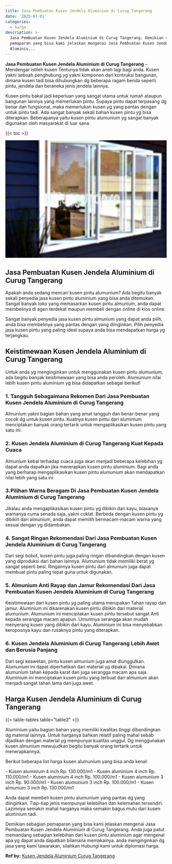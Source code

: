 ```yaml
---
title: Jasa Pembuatan Kusen Jendela Aluminium di Curug Tangerang
date: '2025-07-01'
categories:
  - harga
description: >-
  Jasa Pembuatan Kusen Jendela Aluminium di Curug Tangerang. Demikian sebagian
  pemaparan yang bisa kami jelaskan mengenai Jasa Pembuatan Kusen Jendela
  Aluminiu...
---
```


**Jasa Pembuatan Kusen Jendela Aluminium di Curug Tangerang** – Mendengar istileh kusen Tentunya tidak akan aneh lagi bagi anda. Kusen yakni sebuah penghubung yg yakni komponen dari kontruksi bangunan, dimana kusen tadi bisa dihubungkan dg beberapa ragam benda seperti pintu, jendela dan beraneka jenis jendela lainnya.

Kusen pintu bakal jadi keperluan yang sangat utama untuk rumah ataupun bangunan lainnya yang memerlukan pintu. Supaya pintu dapat terpasang dg benar dan fungsional, maka memerlukan kusen yg yang pantas dengan untuk pintu tadi. Ada sangat banyak sekali bahan kusen pintu yg bisa diterapkan. Beberapanya yaitu kusen pintu alumunium yg sangat banyak digunakan oleh masyarakat di luar sana.

{{< toc >}}

![Jasa Pembuatan Kusen Jendela Aluminium di Curug Tangerang](/images/harga-kusen-jendela-alumunium-19.png)

## Jasa Pembuatan Kusen Jendela Aluminium di Curug Tangerang

Apakah anda sedang mencari kusen pintu alumunium? Ada begitu banyak sekali penyedia jasa kusen pintu aluminium yang bisa anda ditemukan. Sangat banyak toko yang memasarkan kusen pintu almunium, anda dapat membelinya di agen terdekat maupun membeli dengan online di kios online.

Sangat banyak penyedia jasa kusen pintu almunium yang dapat anda pilih, anda bisa membelinya yang pantas dengan yang diinginkan. Pilih penyedia jasa kusen pintu yang paling ideal supaya anda bisa mendapatkan harga yg terjangkau.

## Keistimewaan Kusen Jendela Aluminium di Curug Tangerang

Untuk anda yg menginginkan untuk menggunakan kusen pintu alumunium, ada begitu banyak keistimewaan yang bisa anda peroleh. Alumunium nilai lebih kusen pintu aluminium yg bisa didapatkan sebagai berikut!

### 1\. Tangguh Sebagaimana Rekomen Dari Jasa Pembuatan Kusen Jendela Aluminium di Curug Tangerang

Almunium yakni bagian bahan yang amat tangguh dan benar-benar yang cocok dg untuk kusen pintu. Kuatnya kusen pintu dari aluminium menciptakan banyak orang tertarik untuk mengaplikasikan kusen pintu yang satu ini.

### 2\. Kusen Jendela Aluminium di Curug Tangerang Kuat Kepada Cuaca

Almunium kebal terhadap cuaca juga akan menjadi beberapa kelebihan yg dapat anda dapatkan jika menerapkan kusen pintu aluminium. Bagi anda yang berharap mengaplikasikan kusen pintu alumunium akan mendapatkan nilai lebih yang satu ini.

### 3.Pilihan Warna Beragam Di Jasa Pembuatan Kusen Jendela Aluminium di Curug Tangerang

Jikalau anda mengaplikasikan kusen pintu yg dibikin dari kayu, biasanya warnanya cuma senada saja, yakni coklat. Berbeda dengan kusen pintu yg dibikin dari almunium, anda dapat memilih bermacam-macam warna yang sesuai dengan yg didambakan.

### 4\. Sangat Ringan Rekomendasi Dari Jasa Pembuatan Kusen Jendela Aluminium di Curug Tangerang

Dari segi bobot, kusen pintu juga paling ringan dibandingkan dengan kusen yang diproduksi dari bahan lainnya. Alumunium tidak memiliki berat yg sangat seperti besi. Ringannya kusen pintu dari almunium juga dapat membuat pintu paling tepat guna untuk digunakan.

### 5\. Almunium Anti Rayap dan Jamur Rekomendasi Dari Jasa Pembuatan Kusen Jendela Aluminium di Curug Tangerang

Keistimewaan dari kusen pintu yg paling utama merupakan Tahan rayap dan jamur. Aluminium ini dikarenakan kusen pintu dibikin dari material alumunium. Alumunium ini menciptakan kusen pintu tersebut sangat Anti kepada serangga macam apapun. Umumnya serangga akan mudah menyerang kusen yang dibikin dari kayu. Aluminium ini bisa menyebabkan keroposnya kayu dan rusaknya pintu yang diterapkan.

### 6\. Kusen Jendela Aluminium di Curug Tangerang Lebih Awet dan Berusia Panjang

Dari segi keawetan, pintu kusen almunium juga amat diunggulkan. Alumunium ini dapat diperhatikan dari material yg dipakai. Dimana alumunium tahan kepada karat dan juga serangga macam apa saja. Aluminium ini menciptakan kusen pintu yang terbuat dari almunium akan menjadi sangat tahan lama dan juga awet.

## Harga Kusen Jendela Aluminium di Curug Tangerang

{{< table-tables table="table2" >}}

Aluminium yaitu bagian bahan yang memiliki kwalitas tinggi dibandingkan dg material lainnya. Untuk harganya bahkan relatif paling mahal sebab dijadikan dengan material yg mempunyai kualitas unggul. Dg menggunakan kusen almunium mewujudkan begitu banyak orang tertarik untuk menerapkannya.

Berikut beberapa list harga kusen alumunium yang bisa anda kenal:

\- Kusen aluminium 4 inch Rp. 130.000/m1 - Kusen aluminium 4 inch Rp. 110.000/m1 - Kusen aluminium 4 inch Rp. 100.000/m1 - Kusen alumunium 3 inch Rp. 90.000/m1 - Kusen alumunium 3 inch Rp. 100.000/m1 - Kusen almunium 3 inch Rp. 130.000/m1

Anda dapat membeli kusen pintu alumunium yang pantas dg yang diinginkan. Tiap-tiap jenis mempunyai kelebihan dan kelemahan tersendiri. Lazimnya semakin mahal harganya maka semakin bagus mutu dari kusen aluminium tadi.

Demikian sebagian pemaparan yang bisa kami jelaskan mengenai Jasa Pembuatan Kusen Jendela Aluminium di Curug Tangerang. Anda juga patut memandang sebagian kelebihan dari kusen pintu aluminium agar mengenal apa yg dapat anda dapatkan bilamana memakainya. anda menginginkan dg jasa yang kami tawarakan, silahkan Hubungi kami untuk diplomasi harga.

**Ref by:** [Kusen Jendela Aluminium Curug Tangerang](https://id.wikipedia.org/wiki/Kusen)
